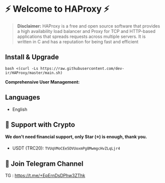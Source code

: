 <h1 align=""/>⚡️ Welcome to HAProxy ⚡️</h1>

> **Disclaimer:** HAProxy is a free and open source software that provides a high availability load balancer and Proxy for TCP and HTTP-based applications that spreads requests across multiple servers. It is written in C and has a reputation for being fast and efficient

## Install & Upgrade

```
bash <(curl -Ls https://raw.githubusercontent.com/dev-ir/HAProxy/master/main.sh)
```
**Comprehensive User Management:**

## Languages
- English

## 🙏 Support with Crypto 
**We don't need financial support, only Star (⭐) is enough, thank you.**
- USDT (TRC20): `TVUqVMoCEe5DVUoxmPg8MwmgcHvZLqLjr4`

## 📧 Join Telegram Channel

TG : https://t.me/+EpErnDsDPhw3ZThk
